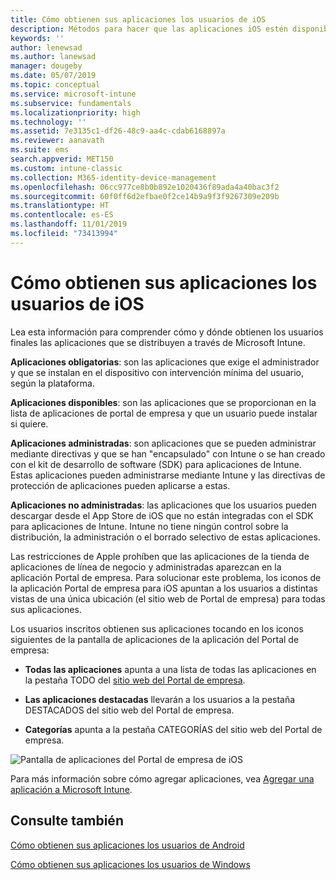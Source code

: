 ```yaml
---
title: Cómo obtienen sus aplicaciones los usuarios de iOS
description: Métodos para hacer que las aplicaciones iOS estén disponibles para los usuarios finales
keywords: ''
author: lenewsad
ms.author: lanewsad
manager: dougeby
ms.date: 05/07/2019
ms.topic: conceptual
ms.service: microsoft-intune
ms.subservice: fundamentals
ms.localizationpriority: high
ms.technology: ''
ms.assetid: 7e3135c1-df26-48c9-aa4c-cdab6168897a
ms.reviewer: aanavath
ms.suite: ems
search.appverid: MET150
ms.custom: intune-classic
ms.collection: M365-identity-device-management
ms.openlocfilehash: 06cc977ce8b0b892e1020436f89ada4a40bac3f2
ms.sourcegitcommit: 60f0ff6d2efbae0f2ce14b9a9f3f9267309e209b
ms.translationtype: HT
ms.contentlocale: es-ES
ms.lasthandoff: 11/01/2019
ms.locfileid: "73413994"
---
```

# <a name="how-your-ios-users-get-their-apps"></a>Cómo obtienen sus aplicaciones los usuarios de iOS

Lea esta información para comprender cómo y dónde obtienen los usuarios finales las aplicaciones que se distribuyen a través de Microsoft Intune.

**Aplicaciones obligatorias**: son las aplicaciones que exige el administrador y que se instalan en el dispositivo con intervención mínima del usuario, según la plataforma.

**Aplicaciones disponibles**: son las aplicaciones que se proporcionan en la lista de aplicaciones de portal de empresa y que un usuario puede instalar si quiere.

**Aplicaciones administradas**: son aplicaciones que se pueden administrar mediante directivas y que se han "encapsulado" con Intune o se han creado con el kit de desarrollo de software (SDK) para aplicaciones de Intune. Estas aplicaciones pueden administrarse mediante Intune y las directivas de protección de aplicaciones pueden aplicarse a estas.

**Aplicaciones no administradas**: las aplicaciones que los usuarios pueden descargar desde el App Store de iOS que no están integradas con el SDK para aplicaciones de Intune. Intune no tiene ningún control sobre la distribución, la administración o el borrado selectivo de estas aplicaciones.  

Las restricciones de Apple prohíben que las aplicaciones de la tienda de aplicaciones de línea de negocio y administradas aparezcan en la aplicación Portal de empresa. Para solucionar este problema, los iconos de la aplicación Portal de empresa para iOS apuntan a los usuarios a distintas vistas de una única ubicación (el sitio web de Portal de empresa) para todas sus aplicaciones.

Los usuarios inscritos obtienen sus aplicaciones tocando en los iconos siguientes de la pantalla de aplicaciones de la aplicación del Portal de empresa:

- **Todas las aplicaciones** apunta a una lista de todas las aplicaciones en la pestaña TODO del [sitio web del Portal de empresa](https://portal.manage.microsoft.com).

- **Las aplicaciones destacadas** llevarán a los usuarios a la pestaña DESTACADOS del sitio web del Portal de empresa.

- **Categorías** apunta a la pestaña CATEGORÍAS del sitio web del Portal de empresa.

![Pantalla de aplicaciones del Portal de empresa de iOS](./media/end-user-apps-ios/ios-cp-app-main-apps-screen.png)

Para más información sobre cómo agregar aplicaciones, vea [Agregar una aplicación a Microsoft Intune](../apps/apps-add.md).

## <a name="see-also"></a>Consulte también

[Cómo obtienen sus aplicaciones los usuarios de Android](end-user-apps-android.md)

[Cómo obtienen sus aplicaciones los usuarios de Windows](end-user-apps-windows.md)
